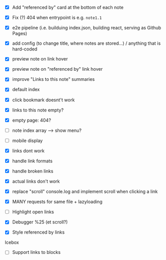 - [x] Add "referenced by" card at the bottom of each note
- [x] Fix (?) 404 when entrypoint is e.g. `note1.1`
- [x] e2e pipeline (i.e. builduing index.json, building react, serving as Github Pages)
- [x] add config (to change title, where notes are stored...) / anything that is hard-coded
- [x] preview note on link hover
- [x] preview note on "referenced by" link hover
- [x] improve "Links to this note" summaries
- [x] default index
- [x] click bookmark doesnt't work
- [x] links to this note empty?
- [x] empty page: 404?
- [ ] note index array --> show menu?
- [ ] mobile display
- [x] links dont work
- [x] handle link formats
- [x] handle broken links
- [x] actual links don't work
- [x] replace "scroll" console.log and implement scroll when clicking a link
- [x] MANY requests for same file + lazyloading
- [ ] Highlight open links
- [x] Debugger %25 (et scroll?)
- [x] Style referenced by links


Icebox
- [ ] Support links to blocks
